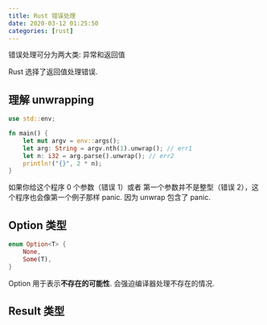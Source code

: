 ```yaml
---
title: Rust 错误处理
date: 2020-03-12 01:25:50
categories: [rust]
---
```


错误处理可分为两大类: 异常和返回值

Rust 选择了返回值处理错误.

## 理解 unwrapping

```rust
use std::env;

fn main() {
    let mut argv = env::args();
    let arg: String = argv.nth(1).unwrap(); // err1
    let n: i32 = arg.parse().unwrap(); // err2
    println!("{}", 2 * n);
}
```

如果你给这个程序 0 个参数（错误 1）或者 第一个参数并不是整型（错误 2），这个程序也会像第一个例子那样 panic. 因为 unwrap 包含了 panic.

## Option 类型

```rust
enum Option<T> {
    None,
    Some(T),
}
```

Option 用于表示**不存在的可能性**. 会强迫编译器处理不存在的情况.

## Result 类型
